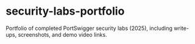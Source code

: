 # security-labs-portfolio
Portfolio of completed PortSwigger security labs (2025), including write-ups, screenshots, and demo video links.
